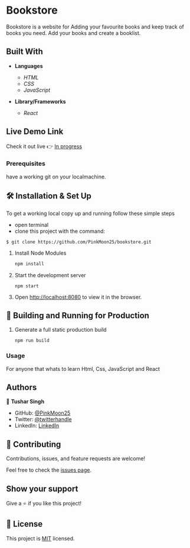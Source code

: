 # Bookstore

 Bookstore is a website for Adding your favourite books and keep track of books you need.
 Add your books and create a booklist.

## Built With

- **Languages**

  - *HTML*
  - *CSS*
  - *JavaScript*

- **Library/Frameworks**
   - *React*

 
## Live Demo Link

   Check it out live :point_right: [In progress]()

### Prerequisites

have a working git on your localmachine.


## 🛠 Installation & Set Up
To get a working local copy up and running follow these simple steps

- open terminal
- clone this project with the command:

```
$ git clone https://github.com/PinkMoon25/bookstore.git
```
1. Install Node Modules

   ```sh
   npm install
   ```

2. Start the development server

   ```
   npm start
   ```

3. Open [http://localhost:8080](http://localhost:8080) to view it in the browser.

## 🚀 Building and Running for Production

1. Generate a full static production build

   ```sh
   npm run build
   ```
### Usage

For anyone that whats to learn Html, Css, JavaScript and React


## Authors

👤 **Tushar Singh**

- GitHub: [@PinkMoon25](https://github.com/PinkMoon25/)
- Twitter: [@twitterhandle](https://twitter.com/TusharS90674484)
- LinkedIn: [LinkedIn](https://www.linkedin.com/in/tushar-singh-6b063a14b/)
 
## 🤝 Contributing

Contributions, issues, and feature requests are welcome!

Feel free to check the [issues page](https://github.com/PinkMoon25/bookstore/issues/).

## Show your support

Give a ⭐️ if you like this project!

## 📝 License

This project is [MIT](./LICENSE) licensed.